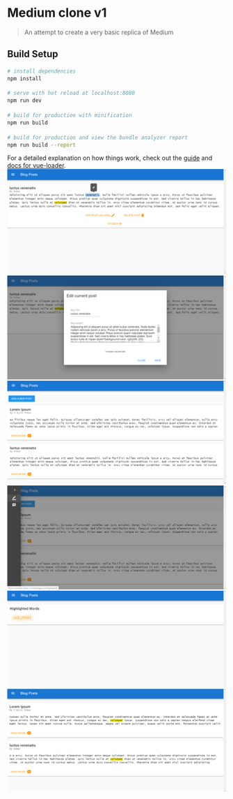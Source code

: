 # Medium clone v1

> An attempt to create a very basic replica of Medium

## Build Setup

``` bash
# install dependencies
npm install

# serve with hot reload at localhost:8080
npm run dev

# build for production with minification
npm run build

# build for production and view the bundle analyzer report
npm run build --report
```

For a detailed explanation on how things work, check out the [guide](http://vuejs-templates.github.io/webpack/) and [docs for vue-loader](http://vuejs.github.io/vue-loader).
![alt text](https://github.com/aka434112/Medium-Clone-v1/raw/master/screenshots/Screenshot%20(136).png)
![alt text](https://github.com/aka434112/Medium-Clone-v1/raw/master/screenshots/Screenshot%20(137).png)
![alt text](https://github.com/aka434112/Medium-Clone-v1/raw/master/screenshots/Screenshot%20(138).png)
![alt text](https://github.com/aka434112/Medium-Clone-v1/raw/master/screenshots/Screenshot%20(139).png)
![alt text](https://github.com/aka434112/Medium-Clone-v1/raw/master/screenshots/Screenshot%20(140).png)
![alt text](https://github.com/aka434112/Medium-Clone-v1/raw/master/screenshots/Screenshot%20(141).png)